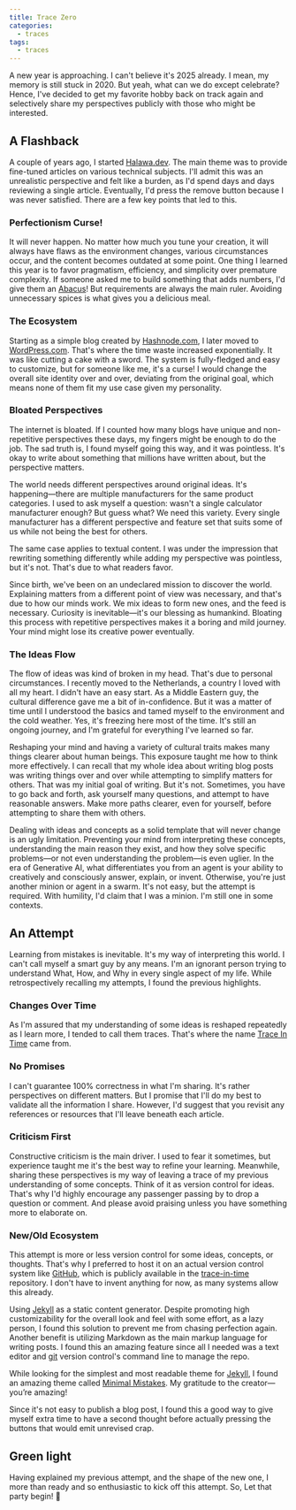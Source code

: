 ```yaml
---
title: Trace Zero
categories:
  - traces
tags:
  - traces
---
```


A new year is approaching. I can't believe it's 2025 already. I mean, my memory is still stuck in 2020. But yeah, what can we do except celebrate? Hence, I've decided to get my favorite hobby back on track again and selectively share my perspectives publicly with those who might be interested.

## A Flashback
A couple of years ago, I started [Halawa.dev](https://www.halawa.dev/). The main theme was to provide fine-tuned articles on various technical subjects. I'll admit this was an unrealistic perspective and felt like a burden, as I'd spend days and days reviewing a single article. Eventually, I'd press the remove button because I was never satisfied. There are a few key points that led to this.

### Perfectionism Curse!
It will never happen. No matter how much you tune your creation, it will always have flaws as the environment changes, various circumstances occur, and the content becomes outdated at some point. One thing I learned this year is to favor pragmatism, efficiency, and simplicity over premature complexity. If someone asked me to build something that adds numbers, I'd give them an [Abacus](https://en.wikipedia.org/wiki/Abacus)! But requirements are always the main ruler. Avoiding unnecessary spices is what gives you a delicious meal.

### The Ecosystem
Starting as a simple blog created by [Hashnode.com](https://mohamedhalawa.hashnode.dev/), I later moved to [WordPress.com](https://chatgpt.com/c/halawadev.wordpress.com). That's where the time waste increased exponentially. It was like cutting a cake with a sword. The system is fully-fledged and easy to customize, but for someone like me, it's a curse! I would change the overall site identity over and over, deviating from the original goal, which means none of them fit my use case given my personality.

### Bloated Perspectives
The internet is bloated. If I counted how many blogs have unique and non-repetitive perspectives these days, my fingers might be enough to do the job. The sad truth is, I found myself going this way, and it was pointless. It's okay to write about something that millions have written about, but the perspective matters.

The world needs different perspectives around original ideas. It's happening—there are multiple manufacturers for the same product categories. I used to ask myself a question: wasn't a single calculator manufacturer enough? But guess what? We need this variety. Every single manufacturer has a different perspective and feature set that suits some of us while not being the best for others.

The same case applies to textual content. I was under the impression that rewriting something differently while adding my perspective was pointless, but it's not. That's due to what readers favor.

Since birth, we've been on an undeclared mission to discover the world. Explaining matters from a different point of view was necessary, and that's due to how our minds work. We mix ideas to form new ones, and the feed is necessary. Curiosity is inevitable—it's our blessing as humankind. Bloating this process with repetitive perspectives makes it a boring and mild journey. Your mind might lose its creative power eventually.

### The Ideas Flow
The flow of ideas was kind of broken in my head. That's due to personal circumstances. I recently moved to the Netherlands, a country I loved with all my heart. I didn't have an easy start. As a Middle Eastern guy, the cultural difference gave me a bit of in-confidence. But it was a matter of time until I understood the basics and tamed myself to the environment and the cold weather. Yes, it's freezing here most of the time. It's still an ongoing journey, and I'm grateful for everything I've learned so far.

Reshaping your mind and having a variety of cultural traits makes many things clearer about human beings. This exposure taught me how to think more effectively. I can recall that my whole idea about writing blog posts was writing things over and over while attempting to simplify matters for others. That was my initial goal of writing. But it's not. Sometimes, you have to go back and forth, ask yourself many questions, and attempt to have reasonable answers. Make more paths clearer, even for yourself, before attempting to share them with others.

Dealing with ideas and concepts as a solid template that will never change is an ugly limitation. Preventing your mind from interpreting these concepts, understanding the main reason they exist, and how they solve specific problems—or not even understanding the problem—is even uglier. In the era of Generative AI, what differentiates you from an agent is your ability to creatively and consciously answer, explain, or invent. Otherwise, you're just another minion or agent in a swarm. It's not easy, but the attempt is required. With humility, I'd claim that I was a minion. I'm still one in some contexts.

## An Attempt
Learning from mistakes is inevitable. It's my way of interpreting this world. I can't call myself a smart guy by any means. I'm an ignorant person trying to understand What, How, and Why in every single aspect of my life. While retrospectively recalling my attempts, I found the previous highlights.

### Changes Over Time
As I'm assured that my understanding of some ideas is reshaped repeatedly as I learn more, I tended to call them traces. That's where the name [Trace In Time](https://www.traceintime.com/) came from.

### No Promises
I can't guarantee 100% correctness in what I'm sharing. It's rather perspectives on different matters. But I promise that I'll do my best to validate all the information I share. However, I'd suggest that you revisit any references or resources that I'll leave beneath each article.

### Criticism First
Constructive criticism is the main driver. I used to fear it sometimes, but experience taught me it's the best way to refine your learning. Meanwhile, sharing these perspectives is my way of leaving a trace of my previous understanding of some concepts. Think of it as version control for ideas. That's why I'd highly encourage any passenger passing by to drop a question or comment. And please avoid praising unless you have something more to elaborate on.

### New/Old Ecosystem
This attempt is more or less version control for some ideas, concepts, or thoughts. That's why I preferred to host it on an actual version control system like [GitHub](https://github.com/), which is publicly available in the [trace-in-time](https://github.com/imhalawa/trace-in-time) repository. I don't have to invent anything for now, as many systems allow this already.

Using [Jekyll](https://jekyllrb.com/) as a static content generator. Despite promoting high customizability for the overall look and feel with some effort, as a lazy person, I found this solution to prevent me from chasing perfection again. Another benefit is utilizing Markdown as the main markup language for writing posts. I found this an amazing feature since all I needed was a text editor and [git](https://git-scm.com/) version control's command line to manage the repo.

While looking for the simplest and most readable theme for [Jekyll](https://jekyllrb.com/), I found an amazing theme called [Minimal Mistakes](https://github.com/mmistakes/minimal-mistakes). My gratitude to the creator—you’re amazing!

Since it's not easy to publish a blog post, I found this a good way to give myself extra time to have a second thought before actually pressing the buttons that would emit unrevised crap.

## Green light
Having explained my previous attempt, and the shape of the new one, I more than ready and so enthusiastic to kick off this attempt. So, Let that party begin! 🎉
